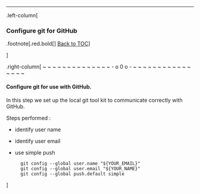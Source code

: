 ---
.left-column[
  ### Configure git for GitHub
.footnote[.red.bold[] [Back to TOC](..)] 
<!-- -->]
.right-column[
~ ~ ~ ~ ~ ~ ~ ~ ~ ~ ~ ~ ~ ~ - o 0 o - ~ ~ ~ ~ ~ ~ ~ ~ ~ ~ ~ ~ ~ ~ ~ ~

#### Configure git for use with GitHub.

In this step we set up the local git tool kit to communicate correctly with GitHub.

Steps performed :
- identify user name
- identify user email
- use simple push

        git config --global user.name "${YOUR_EMAIL}"
        git config --global user.email "${YOUR_NAME}"
        git config --global push.default simple

<!-- -->]

